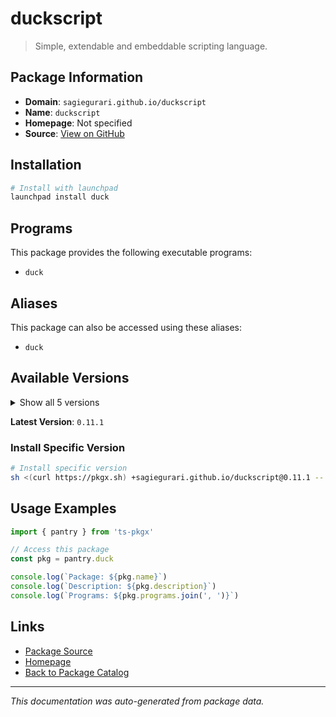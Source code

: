 # duckscript

> Simple, extendable and embeddable scripting language.

## Package Information

- **Domain**: `sagiegurari.github.io/duckscript`
- **Name**: `duckscript`
- **Homepage**: Not specified
- **Source**: [View on GitHub](https://github.com/pkgxdev/pantry/tree/main/projects/sagiegurari.github.io/duckscript/package.yml)

## Installation

```bash
# Install with launchpad
launchpad install duck
```

## Programs

This package provides the following executable programs:

- `duck`

## Aliases

This package can also be accessed using these aliases:

- `duck`

## Available Versions

<details>
<summary>Show all 5 versions</summary>

- `0.11.1`, `0.11.0`, `0.10.0`, `0.9.4`, `0.9.3`

</details>

**Latest Version**: `0.11.1`

### Install Specific Version

```bash
# Install specific version
sh <(curl https://pkgx.sh) +sagiegurari.github.io/duckscript@0.11.1 -- $SHELL -i
```

## Usage Examples

```typescript
import { pantry } from 'ts-pkgx'

// Access this package
const pkg = pantry.duck

console.log(`Package: ${pkg.name}`)
console.log(`Description: ${pkg.description}`)
console.log(`Programs: ${pkg.programs.join(', ')}`)
```

## Links

- [Package Source](https://github.com/pkgxdev/pantry/tree/main/projects/sagiegurari.github.io/duckscript/package.yml)
- [Homepage](#)
- [Back to Package Catalog](../package-catalog.md)

---

*This documentation was auto-generated from package data.*
